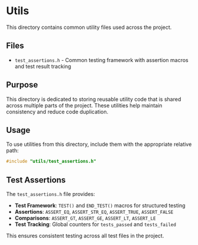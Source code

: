 # Utils

This directory contains common utility files used across the project.

## Files

- `test_assertions.h` - Common testing framework with assertion macros and test result tracking

## Purpose

This directory is dedicated to storing reusable utility code that is shared across multiple parts of the project. These utilities help maintain consistency and reduce code duplication.

## Usage

To use utilities from this directory, include them with the appropriate relative path:

```cpp
#include "utils/test_assertions.h"
```

## Test Assertions

The `test_assertions.h` file provides:

- **Test Framework**: `TEST()` and `END_TEST()` macros for structured testing
- **Assertions**: `ASSERT_EQ`, `ASSERT_STR_EQ`, `ASSERT_TRUE`, `ASSERT_FALSE`
- **Comparisons**: `ASSERT_GT`, `ASSERT_GE`, `ASSERT_LT`, `ASSERT_LE`
- **Test Tracking**: Global counters for `tests_passed` and `tests_failed`

This ensures consistent testing across all test files in the project.
